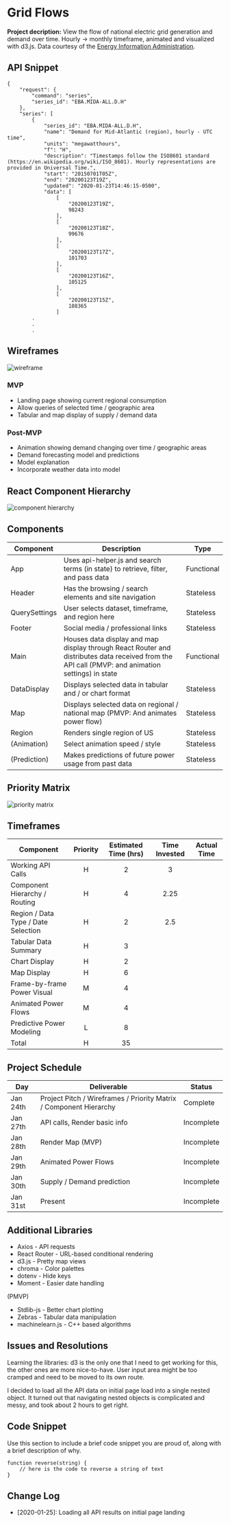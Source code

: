 # Grid Flows



**Project decription:** View the flow of national electric grid generation and demand over time. Hourly -> monthly timeframe, animated and visualized with d3.js. Data courtesy of the [Energy Information Administration](https://www.eia.gov/opendata/qb.php?category=2122628).


## API Snippet
```
{
    "request": {
        "command": "series",
        "series_id": "EBA.MIDA-ALL.D.H"
    },
    "series": [
        {
            "series_id": "EBA.MIDA-ALL.D.H",
            "name": "Demand for Mid-Atlantic (region), hourly - UTC time",
            "units": "megawatthours",
            "f": "H",
            "description": "Timestamps follow the ISO8601 standard (https://en.wikipedia.org/wiki/ISO_8601). Hourly representations are provided in Universal Time.",
            "start": "20150701T05Z",
            "end": "20200123T19Z",
            "updated": "2020-01-23T14:46:15-0500",
            "data": [
                [
                    "20200123T19Z",
                    98243
                ],
                [
                    "20200123T18Z",
                    99676
                ],
                [
                    "20200123T17Z",
                    101703
                ],
                [
                    "20200123T16Z",
                    105125
                ],
                [
                    "20200123T15Z",
                    108365
                ]
		.
		.
		.
```


## Wireframes

![wireframe](https://i.imgur.com/yLK2VRb.png)


### MVP

- Landing page showing current regional consumption
- Allow queries of selected time / geographic area
- Tabular and map display of supply / demand data


### Post-MVP

- Animation showing demand changing over time / geographic areas
- Demand forecasting model and predictions
- Model explanation
- Incorporate weather data into model


## React Component Hierarchy

![component hierarchy](https://i.imgur.com/rDLmE4k.png)

## Components

| Component | Description |Type |
| --- | --- | --- |
| App | Uses api-helper.js and search terms (in state) to retrieve, filter, and pass data | Functional |
| Header | Has the browsing / search elements and site navigation | Stateless |
| QuerySettings | User selects dataset, timeframe, and region here | Stateless |
| Footer | Social media / professional links | Stateless |
| Main | Houses data display and map display through React Router and distributes data received from the API call (PMVP: and animation settings) in state | Functional |
| DataDisplay | Displays selected data in tabular and / or chart format | Stateless |
| Map | Displays selected data on regional / national map (PMVP: And animates power flow) | Stateless |
| Region | Renders single region of US | Stateless |
| (Animation) | Select animation speed / style | Stateless |
| (Prediction) | Makes predictions of future power usage from past data | Stateless |


## Priority Matrix

![priority matrix](https://i.imgur.com/3i0qW07.png)

## Timeframes

| Component | Priority | Estimated Time (hrs) | Time Invested | Actual Time |
| --- | :---: |  :---: | :---: | :---: |
| Working API Calls | H | 2 | 3 | |
| Component Hierarchy / Routing | H | 4 | 2.25 | |
| Region / Data Type / Date Selection | H | 2 | 2.5 | |
| Tabular Data Summary | H | 3 | | |
| Chart Display | H | 2 | | |
| Map Display | H | 6 | | |
| Frame-by-frame Power Visual | M | 4 | | |
| Animated Power Flows | M | 4 | | |
| Predictive Power Modeling | L | 8 | | |
| Total | H | 35 | | |


## Project Schedule

|  Day | Deliverable | Status
|---|---| ---|
|Jan 24th| Project Pitch / Wireframes / Priority Matrix / Component Hierarchy | Complete
|Jan 27th| API calls, Render basic info | Incomplete
|Jan 28th| Render Map (MVP) | Incomplete
|Jan 29th| Animated Power Flows | Incomplete
|Jan 30th| Supply / Demand prediction | Incomplete
|Jan 31st| Present | Incomplete

## Additional Libraries

- Axios - API requests
- React Router - URL-based conditional rendering
- d3.js - Pretty map views
- chroma - Color palettes
- dotenv - Hide keys
- Moment - Easier date handling

(PMVP)
- Stdlib-js - Better chart plotting
- Zebras - Tabular data manipulation
- machinelearn.js - C++ based algorithms


## Issues and Resolutions

Learning the libraries: d3 is the only one that I need to get working for this, the other ones are more nice-to-have. User input area might be too cramped and need to be moved to its own route.

I decided to load all the API data on initial page load into a single nested object. It turned out that navigating nested objects is complicated and messy, and took about 2 hours to get right.


## Code Snippet

Use this section to include a brief code snippet you are proud of, along with a brief description of why.

```
function reverse(string) {
	// here is the code to reverse a string of text
}
```

## Change Log
- [2020-01-25]: Loading all API results on initial page landing
